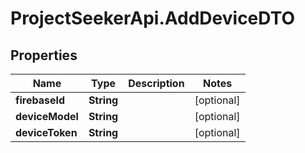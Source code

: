 # ProjectSeekerApi.AddDeviceDTO

## Properties
Name | Type | Description | Notes
------------ | ------------- | ------------- | -------------
**firebaseId** | **String** |  | [optional] 
**deviceModel** | **String** |  | [optional] 
**deviceToken** | **String** |  | [optional] 
